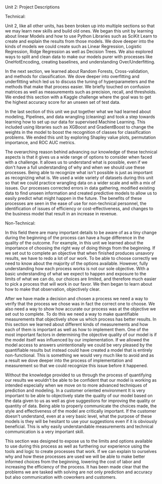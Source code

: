 Unit 2: Project Descriptions

Technical:

Unit 2, like all other units, has been broken up into multiple sections so that we may learn new skills and build old ones. We began this unit by learning about linear Models and how to use Python Libraries such as SciKit Learn to create and explain the results from those models. We dove deeper into the kinds of models we could create such as Linear Regression, Logistic Regression, Ridge Regression as well as Decision Trees. We also explored ways to split and clean data to make our models purer with processes like OneHotEncoding, creating baselines, and understanding Over/Underfitting.

In the next section, we learned about Random Forests, Cross-validation, and methods for classification. We dove deeper into overfitting and underfitting which led us to discuss the tuning of hyperparameters and the methods that make that process easier. We briefly touched on confusion matrices as well as measurements such as precision, recall, and thresholds. We ended this section with a Kaggle challenge where the goal was to get the highest accuracy score for an unseen set of test data.

In the last section of this unit we put together what we had learned about modeling, Pipelines, and data wrangling (cleaning) and took a step towards learning how to set up our data for supervised Machine Learning. This included using libraries such as XGBoost and GradientBoost to change the weights in the model to boost the recognition of classes for classification problems. We ended this unit by exploring Shapley value plots, permutation importance, and ROC AUC metrics.

The overarching reason behind advancing our knowledge of these technical aspects is that it gives us a wide range of options to consider when faced with a challenge. It allows us to understand what is possible, even if we don't have a full understanding of why and when we should use these processes. Being able to recognize what isn't possible is just as important as recognizing what is. We used a wide variety of datasets during this unit so that we could practice wrangling data on a wider scale and with a mix of issues. Our processes corrected errors in data gathering, modified existing data to find unseen information and created predictive models to allow us to easily predict what might happen in the future. The benefits of these processes are seen in the ease of use for non-technical personnel, the identification of issues of efficiency or cost-effectiveness, and changes to the business model that result in an increase in revenue. 


Non-Technical:

In this field there are many important details to be aware of as a tiny change during the beginning of the process can have a huge difference in the quality of the outcome. For example, in this unit we learned about the importance of choosing the right way of doing things from the beginning. If we set out to complete an objective that when finished produces unsavory results, we have to redo a lot of our work. To be able to choose correctly we need to know about the majority of the options available. However, fully understanding how each process works is not our sole objective. With a basic understanding of what we expect to happen and exposure to the limits of what we can do, our choices are limited, and therefore much easier to pick a process that will work in our favor. We then began to learn about how to make that observation, objectively clear. 

After we have made a decision and chosen a process we need a way to verify that the process we chose was in fact the correct one to choose. We also need a way to show how accurate our process was at the objective we set out to complete. To do this we need a way to make quantifiable measurements that objectively show us which process has better results. In this section we learned about different kinds of measurements and how each of them is important as well as how to implement them. One of the most important factors in determining the objective quality of our model is if the model itself was influenced by our implementation. If we allowed the model access to answers unintentionally we could be very pleased by the quantifiable results but instead could have created a model that is entirely non-functional. This is something we would very much like to avoid and as a result we dove deeper into the process of implementation and measurement so that we could recognize this issue before it happened.

Without the knowledge provided to us through the process of quantifying our results we wouldn’t be able to be confident that our model is working as intended especially when we move on to more advanced techniques of prediction and modeling. In a customer oriented environment It is very important to be able to objectively state the quality of our model based on the data given to us as well as give suggestions for improving the quality or quantity of data. Being able to properly communicate the choices made, the style and effectiveness of the model are critically important. If the customer doesn't understand, even at a very basic level, what the purpose of these models is they will be hesitant to use your suggestions even if it is obviously beneficial. This is why easily understandable measurements and technical communication is a very important skill.

This section was designed to expose us to the limits and options available to use during this process as well as furthering our experience using the tools and logic to create processes that work. If we can explain to ourselves why and how these processes are used we will be able to make better informed choices from the beginning, lowering the cost of labor and increasing the efficiency of the process. It has been made clear that the problems we are tasked with solving are not only prediction and accuracy but also communication with coworkers and customers.
